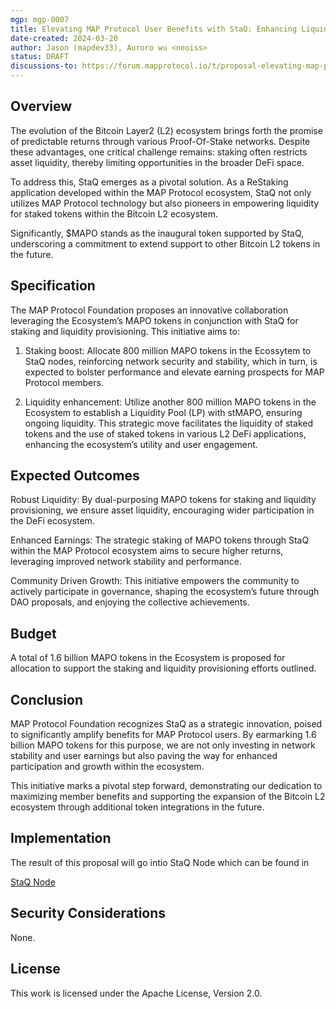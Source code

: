 ```yaml
---
mgp: mgp-0007
title: Elevating MAP Protocol User Benefits with StaQ: Enhancing Liquidity and Earnings
date-created: 2024-03-20
author: Jason (mapdev33), Auroro wu <neoiss>
status: DRAFT
discussions-to: https://forum.mapprotocol.io/t/proposal-elevating-map-protocol-user-benefits-with-staq-enhancing-liquidity-and-earnings-2024-0319/5077
---
```


## Overview

The evolution of the Bitcoin Layer2 (L2) ecosystem brings forth the promise of predictable returns through various Proof-Of-Stake networks. Despite these advantages, one critical challenge remains: staking often restricts asset liquidity, thereby limiting opportunities in the broader DeFi space.

To address this, StaQ emerges as a pivotal solution. As a ReStaking application developed within the MAP Protocol ecosystem, StaQ not only utilizes MAP Protocol technology but also pioneers in empowering liquidity for staked tokens within the Bitcoin L2 ecosystem.

Significantly, $MAPO stands as the inaugural token supported by StaQ, underscoring a commitment to extend support to other Bitcoin L2 tokens in the future.

## Specification

The MAP Protocol Foundation proposes an innovative collaboration leveraging the Ecosystem’s MAPO tokens in conjunction with StaQ for staking and liquidity provisioning. This initiative aims to:

1. Staking boost: Allocate 800 million MAPO tokens in the Ecossytem to StaQ nodes, reinforcing network security and stability, which in turn, is expected to bolster performance and elevate earning prospects for MAP Protocol members.

2. Liquidity enhancement: Utilize another 800 million MAPO tokens in the Ecosystem to establish a Liquidity Pool (LP) with stMAPO, ensuring ongoing liquidity. This strategic move facilitates the liquidity of staked tokens and the use of staked tokens in various L2 DeFi applications, enhancing the ecosystem’s utility and user engagement.

## Expected Outcomes

Robust Liquidity: By dual-purposing MAPO tokens for staking and liquidity provisioning, we ensure asset liquidity, encouraging wider participation in the DeFi ecosystem.

Enhanced Earnings: The strategic staking of MAPO tokens through StaQ within the MAP Protocol ecosystem aims to secure higher returns, leveraging improved network stability and performance.

Community Driven Growth: This initiative empowers the community to actively participate in governance, shaping the ecosystem’s future through DAO proposals, and enjoying the collective achievements.

## Budget

A total of 1.6 billion MAPO tokens in the Ecosystem is proposed for allocation to support the staking and liquidity provisioning efforts outlined.

## Conclusion

MAP Protocol Foundation recognizes StaQ as a strategic innovation, poised to significantly amplify benefits for MAP Protocol users. By earmarking 1.6 billion MAPO tokens for this purpose, we are not only investing in network stability and user earnings but also paving the way for enhanced participation and growth within the ecosystem.

This initiative marks a pivotal step forward, demonstrating our dedication to maximizing member benefits and supporting the expansion of the Bitcoin L2 ecosystem through additional token integrations in the future.

## Implementation

The result of this proposal will go intio StaQ Node which can be found in 

[StaQ Node](https://www.maposcan.io/validators/0x2ef75b32c26bc92977998c6d19e527e49fad0d9b)

## Security Considerations

None.

## License

This work is licensed under the Apache License, Version 2.0.

